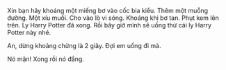 Xin bạn hãy khoáng một miếng bơ vào cốc bia kiểu. Thêm một muỗng đường. Một xíu muối. Cho vào lò vi sóng. Khoáng khi bơ tan. Phụt kem lên trên. Ly Harry Potter đã xong. Rồi bây giờ mình sẽ uống thử cái ly Harry Potter này nhé.

An, dừng khoảng chừng là 2 giây. Đợi em uống đi mà.

Nó mặn!
Xong rồi nó đắng.